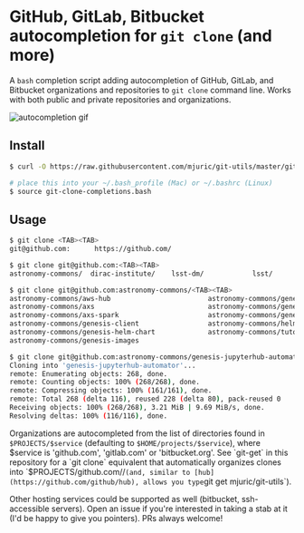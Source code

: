 # GitHub, GitLab, Bitbucket autocompletion for `git clone` (and more)

A `bash` completion script adding autocompletion of GitHub, GitLab, and
Bitbucket organizations and repositories to `git clone` command
line. Works with both public and private repositories and organizations.

![autocompletion gif](http://research.majuric.org/media/git-clone-completions-2.gif)

## Install

```bash
$ curl -O https://raw.githubusercontent.com/mjuric/git-utils/master/git-clone-completions.bash

# place this into your ~/.bash_profile (Mac) or ~/.bashrc (Linux)
$ source git-clone-completions.bash
```

## Usage

```bash
$ git clone <TAB><TAB>
git@github.com:      https://github.com/

$ git clone git@github.com:<TAB><TAB>
astronomy-commons/  dirac-institute/    lsst-dm/            lsst/               mjuric/

$ git clone git@github.com:astronomy-commons/<TAB><TAB>
astronomy-commons/aws-hub                        astronomy-commons/genesis-jupyterhub-automator
astronomy-commons/axs                            astronomy-commons/genesis-k8s-eks
astronomy-commons/axs-spark                      astronomy-commons/genesis-kafka-cluster
astronomy-commons/genesis-client                 astronomy-commons/helm-charts
astronomy-commons/genesis-helm-chart             astronomy-commons/tutorials
astronomy-commons/genesis-images

$ git clone git@github.com:astronomy-commons/genesis-jupyterhub-automator
Cloning into 'genesis-jupyterhub-automator'...
remote: Enumerating objects: 268, done.
remote: Counting objects: 100% (268/268), done.
remote: Compressing objects: 100% (161/161), done.
remote: Total 268 (delta 116), reused 228 (delta 80), pack-reused 0
Receiving objects: 100% (268/268), 3.21 MiB | 9.69 MiB/s, done.
Resolving deltas: 100% (116/116), done.
```

Organizations are autocompleted from the list of directories found in
`$PROJECTS/$service` (defaulting to `$HOME/projects/$service`), where
$service is 'github.com', 'gitlab.com' or 'bitbucket.org'.  See `git-get` in this repository
for a `git clone` equivalent that automatically organizes clones into
`$PROJECTS/github.com/<org>/<repo>` (and, similar to
[hub](https://github.com/github/hub), allows you type `git get
mjuric/git-utils`).

Other hosting services could be supported as well (bitbucket, ssh-accessible
servers).  Open an issue if you're interested in taking a stab at it (I'd be
happy to give you pointers).  PRs always welcome!
